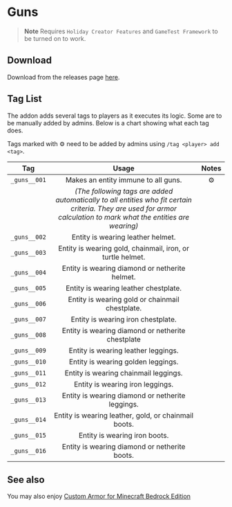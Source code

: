 # Guns

> **Note**
> Requires `Holiday Creator Features` and `GameTest Framework` to be turned on to work.

## Download

Download from the releases page [here][releases].

## Tag List

The addon adds several tags to players as it executes its logic.
Some are to be manually added by admins.
Below is a chart showing what each tag does.

Tags marked with ⚙️ need to be added by admins using `/tag <player> add <tag>`.

| Tag | Usage | Notes |
| :---: | :---: | :---: |
| `_guns__001` | Makes an entity immune to all guns. | ⚙️ |
| | *(The following tags are added automatically to all entities who fit certain criteria. They are used for armor calculation to mark what the entities are wearing)* |
| `_guns__002` | Entity is wearing leather helmet. |
| `_guns__003` | Entity is wearing gold, chainmail, iron, or turtle helmet. |
| `_guns__004` | Entity is wearing diamond or netherite helmet. |
| `_guns__005` | Entity is wearing leather chestplate. |
| `_guns__006` | Entity is wearing gold or chainmail chestplate. |
| `_guns__007` | Entity is wearing iron chestplate. |
| `_guns__008` | Entity is wearing diamond or netherite chestplate |
| `_guns__009` | Entity is wearing leather leggings. |
| `_guns__010` | Entity is wearing golden leggings. |
| `_guns__011` | Entity is wearing chainmail leggings. |
| `_guns__012` | Entity is wearing iron leggings. |
| `_guns__013` | Entity is wearing diamond or netherite leggings. |
| `_guns__014` | Entity is wearing leather, gold, or chainmail boots. |
| `_guns__015` | Entity is wearing iron boots. |
| `_guns__016` | Entity is wearing diamond or netherite boots. |

## See also

You may also enjoy [Custom Armor for Minecraft Bedrock Edition][mcbe-custom-armor]

[releases]: https://github.com/AdamRaichu/mcbe-guns/releases
[mcbe-custom-armor]: https://github.com/AdamRaichu/mcbe-custom-armor
